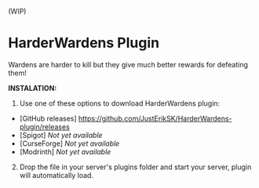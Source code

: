 (WIP)
# HarderWardens Plugin
Wardens are harder to kill but they give much better rewards for defeating them!

**INSTALATION:**

1. Use one of these options to download HarderWardens plugin:
- [GitHub releases] https://github.com/JustErikSK/HarderWardens-plugin/releases
- [Spigot] _Not yet available_
- [CurseForge] _Not yet available_
- [Modrinth] _Not yet available_
2. Drop the file in your server's plugins folder and start your server, plugin will automatically load.
